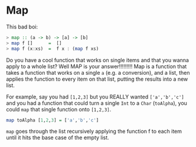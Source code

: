 # Map

This bad boi:

```haskell
> map :: (a -> b) -> [a] -> [b]
> map f []      =  []
> map f (x:xs)  =  f x : (map f xs)
```

Do you have a cool function that works on single items and that you wanna apply to a whole list? Well MAP is your answer!!!!!!!!! Map is a function that takes a function that works on a single `a` (e.g. a conversion), and a list, then applies the function to every item on that list, putting the results into a new list.

For example, say you had `[1,2,3]` but you REALLY wanted `['a','b','c']` and you had a function that could turn a single `Int` to a `Char` (`toAlpha`), you could `map` that single function onto `[1,2,3]`.

```haskell
map toAlpha [1,2,3] = ['a','b','c']
```

`map` goes through the list recursively applying the function f to each item until it hits the base case of the empty list.
